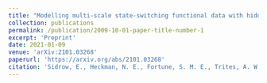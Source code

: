 ```yaml
---
title: "Modelling multi-scale state-switching functional data with hidden Markov models"
collection: publications
permalink: /publication/2009-10-01-paper-title-number-1
excerpt: 'Preprint'
date: 2021-01-09
venue: 'arXiv:2101.03268'
paperurl: 'https://arxiv.org/abs/2101.03268'
citation: 'Sidrow, E., Heckman, N. E., Fortune, S. M. E., Trites, A. W., Murphy, I., Auger-Méthé, M. (2021). &quot;Modelling multi-scale state-switching functional data with hidden Markov models.&quot; <i>arXiv</i>. 2101.03268.'
---
```

